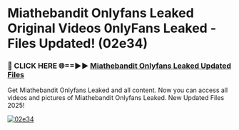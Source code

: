 # Miathebandit Onlyfans Leaked Original Videos 0nlyFans Leaked - Files Updated! (02e34)

<h3>🔴 CLICK HERE 🌐==►► <a href="https://tinyurl.com/ms9xzufz" rel="nofollow">Miathebandit Onlyfans Leaked Updated Files</a></h3>

Get Miathebandit Onlyfans Leaked and all content. Now you can access all videos and pictures of Miathebandit Onlyfans Leaked. New Updated Files 2025!

[![02e34](https://i.imgur.com/ppqm5kG.gif)](https://tinyurl.com/ms9xzufz)
